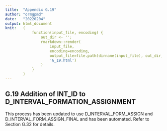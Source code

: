 ```yaml
---
title:  "Appendix G.19"
author: "ormgpmd"
date:   "20220204"
output: html_document
knit:   (
            function(input_file, encoding) {
                out_dir <- '';
                rmarkdown::render(
                    input_file,
                    encoding=encoding,
                    output_file=file.path(dirname(input_file), out_dir,
                    'G_19.html')
                )
            }
        )
---
```


## G.19 Addition of INT_ID to D_INTERVAL_FORMATION_ASSIGNMENT

This process has been updated to use D_INTERVAL_FORM_ASSIGN and
D_INTERVAL_FORM_ASSIGN_FINAL and has been automated.  Refer to Section G.32
for details.

